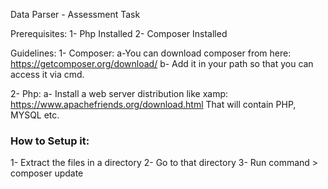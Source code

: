 Data Parser - Assessment Task

Prerequisites:
1- Php Installed
2- Composer Installed

Guidelines:
1- Composer:
	a-You can download composer from here:
	https://getcomposer.org/download/
	b- Add it in your path so that you can access it via cmd.

2- Php:
	a- Install a web server distribution like xamp:
	https://www.apachefriends.org/download.html
	That will contain PHP, MYSQL etc.

### How to Setup it:
1- Extract the files in a directory
2- Go to that directory
3- Run command > composer update


